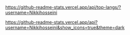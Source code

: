https://github-readme-stats.vercel.app/api/top-langs/?username=Nikkihosseini

https://github-readme-stats.vercel.app/api?username=Nikkihosseini&show_icons=true&theme=dark
